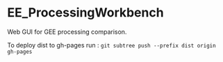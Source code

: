 # EE_ProcessingWorkbench

Web GUI for GEE processing comparison.

To deploy dist to gh-pages run : ```git subtree push --prefix dist origin gh-pages```